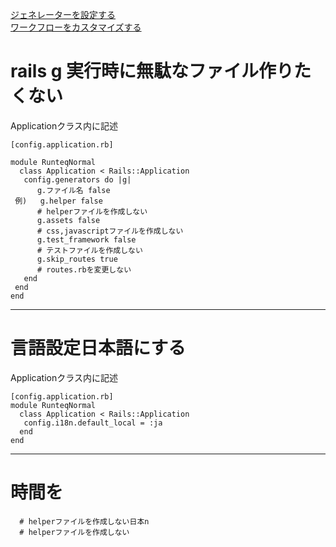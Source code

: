 [ジェネレーターを設定する](https://railsguides.jp/configuring.html#%E3%82%B8%E3%82%A7%E3%83%8D%E3%83%AC%E3%83%BC%E3%82%BF%E3%82%92%E8%A8%AD%E5%AE%9A%E3%81%99%E3%82%8B)      
[ワークフローをカスタマイズする](https://railsguides.jp/generators.html#%E3%83%AF%E3%83%BC%E3%82%AF%E3%83%95%E3%83%AD%E3%83%BC%E3%82%92%E3%82%AB%E3%82%B9%E3%82%BF%E3%83%9E%E3%82%A4%E3%82%BA%E3%81%99%E3%82%8B)
# rails g 実行時に無駄なファイル作りたくない
Applicationクラス内に記述
~~~
[config.application.rb]

module RunteqNormal
  class Application < Rails::Application
   config.generators do |g|
      g.ファイル名 false
 例)   g.helper false　
      # helperファイルを作成しない
      g.assets false
      # css,javascriptファイルを作成しない
      g.test_framework false
      # テストファイルを作成しない
      g.skip_routes true
      # routes.rbを変更しない
   end
 end
end
~~~
***

# 言語設定日本語にする
Applicationクラス内に記述
~~~
[config.application.rb]
module RunteqNormal
  class Application < Rails::Application
   config.i18n.default_local = :ja
  end
end
~~~
***

# 時間を
      # helperファイルを作成しない日本n
      # helperファイルを作成しない
